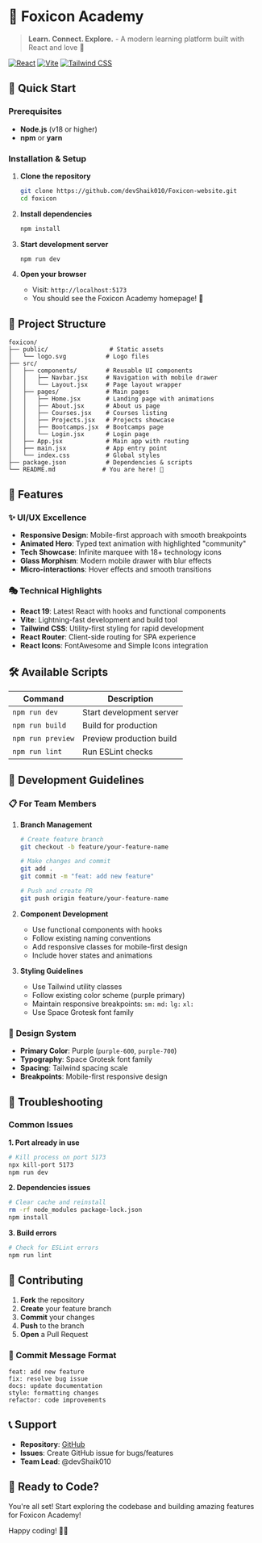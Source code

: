 # 🦊 Foxicon Academy

> **Learn. Connect. Explore.** - A modern learning platform built with React and love 💜

[![React](https://img.shields.io/badge/React-19.1.1-blue?logo=react)](https://reactjs.org/)
[![Vite](https://img.shields.io/badge/Vite-7.1.2-purple?logo=vite)](https://vitejs.dev/)
[![Tailwind CSS](https://img.shields.io/badge/Tailwind-4.1.12-cyan?logo=tailwindcss)](https://tailwindcss.com/)

## 🚀 Quick Start

### Prerequisites
- **Node.js** (v18 or higher)
- **npm** or **yarn**

### Installation & Setup

1. **Clone the repository**
   ```bash
   git clone https://github.com/devShaik010/Foxicon-website.git
   cd foxicon
   ```

2. **Install dependencies**
   ```bash
   npm install
   ```

3. **Start development server**
   ```bash
   npm run dev
   ```

4. **Open your browser**
   - Visit: `http://localhost:5173`
   - You should see the Foxicon Academy homepage! 🎉

## 📁 Project Structure

```
foxicon/
├── public/                 # Static assets
│   └── logo.svg           # Logo files
├── src/
│   ├── components/        # Reusable UI components
│   │   ├── Navbar.jsx     # Navigation with mobile drawer
│   │   └── Layout.jsx     # Page layout wrapper
│   ├── pages/             # Main pages
│   │   ├── Home.jsx       # Landing page with animations
│   │   ├── About.jsx      # About us page
│   │   ├── Courses.jsx    # Courses listing
│   │   ├── Projects.jsx   # Projects showcase
│   │   ├── Bootcamps.jsx  # Bootcamps page
│   │   └── Login.jsx      # Login page
│   ├── App.jsx            # Main app with routing
│   ├── main.jsx           # App entry point
│   └── index.css          # Global styles
├── package.json           # Dependencies & scripts
└── README.md             # You are here! 📍
```

## 🎨 Features

### ✨ **UI/UX Excellence**
- **Responsive Design**: Mobile-first approach with smooth breakpoints
- **Animated Hero**: Typed text animation with highlighted "community"
- **Tech Showcase**: Infinite marquee with 18+ technology icons
- **Glass Morphism**: Modern mobile drawer with blur effects
- **Micro-interactions**: Hover effects and smooth transitions

### 🎭 **Technical Highlights**
- **React 19**: Latest React with hooks and functional components
- **Vite**: Lightning-fast development and build tool
- **Tailwind CSS**: Utility-first styling for rapid development
- **React Router**: Client-side routing for SPA experience
- **React Icons**: FontAwesome and Simple Icons integration

## 🛠️ Available Scripts

| Command | Description |
|---------|-------------|
| `npm run dev` | Start development server |
| `npm run build` | Build for production |
| `npm run preview` | Preview production build |
| `npm run lint` | Run ESLint checks |

## 🎯 Development Guidelines

### 📋 **For Team Members**

1. **Branch Management**
   ```bash
   # Create feature branch
   git checkout -b feature/your-feature-name
   
   # Make changes and commit
   git add .
   git commit -m "feat: add new feature"
   
   # Push and create PR
   git push origin feature/your-feature-name
   ```

2. **Component Development**
   - Use functional components with hooks
   - Follow existing naming conventions
   - Add responsive classes for mobile-first design
   - Include hover states and animations

3. **Styling Guidelines**
   - Use Tailwind utility classes
   - Follow existing color scheme (purple primary)
   - Maintain responsive breakpoints: `sm:` `md:` `lg:` `xl:`
   - Use Space Grotesk font family

### 🎨 **Design System**

- **Primary Color**: Purple (`purple-600`, `purple-700`)
- **Typography**: Space Grotesk font family
- **Spacing**: Tailwind spacing scale
- **Breakpoints**: Mobile-first responsive design

## 🐛 Troubleshooting

### Common Issues

**1. Port already in use**
```bash
# Kill process on port 5173
npx kill-port 5173
npm run dev
```

**2. Dependencies issues**
```bash
# Clear cache and reinstall
rm -rf node_modules package-lock.json
npm install
```

**3. Build errors**
```bash
# Check for ESLint errors
npm run lint
```

## 🤝 Contributing

1. **Fork** the repository
2. **Create** your feature branch
3. **Commit** your changes
4. **Push** to the branch
5. **Open** a Pull Request

### 📝 Commit Message Format
```
feat: add new feature
fix: resolve bug issue
docs: update documentation
style: formatting changes
refactor: code improvements
```

## 📞 Support

- **Repository**: [GitHub](https://github.com/devShaik010/Foxicon-website)
- **Issues**: Create GitHub issue for bugs/features
- **Team Lead**: @devShaik010

## 🎉 Ready to Code?

You're all set! Start exploring the codebase and building amazing features for Foxicon Academy! 

Happy coding! 🚀✨
